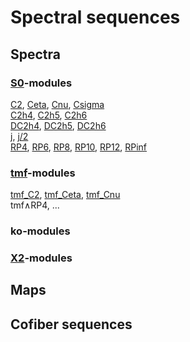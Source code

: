# Spectral sequences
## Spectra
### [S0](./mix/S0_ss/index.html)-modules
[C2](./mix/C2_ss/index.html), [Ceta](./mix/Ceta_ss/index.html), [Cnu](./mix/Cnu_ss/index.html), [Csigma](./mix/Csigma_ss/index.html)<br>
[C2h4](./mix/C2h4_ss/index.html), [C2h5](./mix/C2h5_ss/index.html), [C2h6](./mix/C2h6_ss/index.html)<br>
[DC2h4](./mix/DC2h4_ss/index.html), [DC2h5](./mix/DC2h5_ss/index.html), [DC2h6](./mix/DC2h6_ss/index.html)<br>
[j](./mix/j_ss/index.html), [j/2](./mix/j_C2_ss/index.html)<br>
[RP4](./mix/RP1_4_ss/index.html), [RP6](./mix/RP1_6_ss/index.html), [RP8](./mix/RP1_8_ss/index.html), [RP10](./mix/RP1_10_ss/index.html), [RP12](./mix/RP1_12_ss/index.html), [RPinf](./mix/RP1_261_ss/index.html)

### [tmf](./mix/tmf_ss/index.html)-modules
[tmf_C2](./mix/tmf_C2_ss/index.html), [tmf_Ceta](./mix/tmf_Ceta_ss/index.html), [tmf_Cnu](./mix/tmf_Cnu_ss/index.html)<br>
tmf∧RP4, ...

### ko-modules

### [X2](./mix/X2_ss/index.html)-modules

## Maps

## Cofiber sequences

